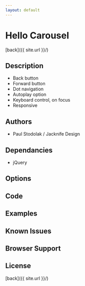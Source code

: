 ```yaml
---
layout: default
---
```


# Hello Carousel
[back]({{ site.url }}/)

## Description
- Back button
- Forward button
- Dot navigation
- Autoplay option
- Keyboard control, on focus
- Responsive

## Authors
- Paul Stodolak / Jacknife Design

## Dependancies
- jQuery

## Options

## Code

## Examples

## Known Issues

## Browser Support

## License

[back]({{ site.url }}/)